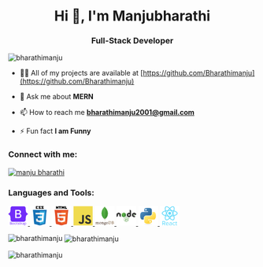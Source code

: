<h1 align="center">Hi 👋, I'm Manjubharathi</h1>
<h3 align="center">Full-Stack Developer</h3>



<p align="left"> <img src="https://komarev.com/ghpvc/?username=bharathimanju&label=Profile%20views&color=0e75b6&style=flat" alt="bharathimanju" /> </p>
<!-- <img align="left" height=250 width=350 src="https://magiccopy.xyz/assets/images/hadder.gif" alt="bharathimanju" /> -->

- 👨‍💻 All of my projects are available at [https://github.com/Bharathimanju](https://github.com/Bharathimanju)

- 💬 Ask me about **MERN**

- 📫 How to reach me **bharathimanju2001@gmail.com**

- ⚡ Fun fact **I am Funny**
  
  

<h3 align="left">Connect with me:</h3>
<p align="left">
<a href="https://linkedin.com/in/manju bharathi" target="blank"><img align="center" src="https://raw.githubusercontent.com/rahuldkjain/github-profile-readme-generator/master/src/images/icons/Social/linked-in-alt.svg" alt="manju bharathi" height="30" width="40" /></a>
</p>

<h3 align="left">Languages and Tools:</h3>
<p align="left"> <a href="https://getbootstrap.com" target="_blank" rel="noreferrer"> <img src="https://raw.githubusercontent.com/devicons/devicon/master/icons/bootstrap/bootstrap-plain-wordmark.svg" alt="bootstrap" width="40" height="40"/> </a> <a href="https://www.w3schools.com/css/" target="_blank" rel="noreferrer"> <img src="https://raw.githubusercontent.com/devicons/devicon/master/icons/css3/css3-original-wordmark.svg" alt="css3" width="40" height="40"/> </a> <a href="https://www.w3.org/html/" target="_blank" rel="noreferrer"> <img src="https://raw.githubusercontent.com/devicons/devicon/master/icons/html5/html5-original-wordmark.svg" alt="html5" width="40" height="40"/> </a> <a href="https://developer.mozilla.org/en-US/docs/Web/JavaScript" target="_blank" rel="noreferrer"> <img src="https://raw.githubusercontent.com/devicons/devicon/master/icons/javascript/javascript-original.svg" alt="javascript" width="40" height="40"/> </a> <a href="https://www.mongodb.com/" target="_blank" rel="noreferrer"> <img src="https://raw.githubusercontent.com/devicons/devicon/master/icons/mongodb/mongodb-original-wordmark.svg" alt="mongodb" width="40" height="40"/> </a> <a href="https://nodejs.org" target="_blank" rel="noreferrer"> <img src="https://raw.githubusercontent.com/devicons/devicon/master/icons/nodejs/nodejs-original-wordmark.svg" alt="nodejs" width="40" height="40"/> </a> <a href="https://www.python.org" target="_blank" rel="noreferrer"> <img src="https://raw.githubusercontent.com/devicons/devicon/master/icons/python/python-original.svg" alt="python" width="40" height="40"/> </a> <a href="https://reactjs.org/" target="_blank" rel="noreferrer"> <img src="https://raw.githubusercontent.com/devicons/devicon/master/icons/react/react-original-wordmark.svg" alt="react" width="40" height="40"/> </a> </p>

<p><img align="left" src="https://github-readme-stats.vercel.app/api/top-langs?username=bharathimanju&show_icons=true&locale=en&layout=compact" alt="bharathimanju" /></p>

<p>&nbsp;<img align="center" src="https://github-readme-stats.vercel.app/api?username=bharathimanju&show_icons=true&locale=en" alt="bharathimanju" /></p>

<p><img align="center" src="https://github-readme-streak-stats.herokuapp.com/?user=bharathimanju&" alt="bharathimanju" /></p>

